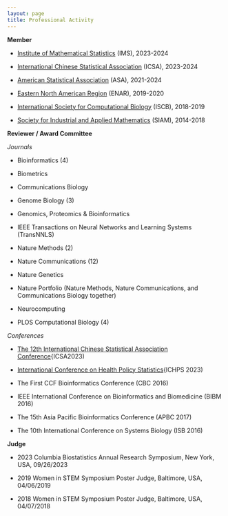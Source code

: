```yaml
---
layout: page
title: Professional Activity
---
```


**Member**

- [Institute of Mathematical Statistics](https://imstat.org/) \(IMS\), 2023-2024

- [International Chinese Statistical Association](https://www.icsa.org/) \(ICSA\), 2023-2024

- [American Statistical Association](https://www.amstat.org/) \(ASA\), 2021-2024
  
- [Eastern North American Region](https://www.enar.org/) \(ENAR\), 2019-2020
  
- [International Society for Computational Biology](https://www.iscb.org/) \(ISCB\), 2018-2019

- [Society for Industrial and Applied Mathematics](https://www.siam.org/) \(SIAM\), 2014-2018

**Reviewer / Award Committee**

*Journals*

- Bioinformatics (4)

- Biometrics 

- Communications Biology
  
- Genome Biology (3) 

- Genomics, Proteomics & Bioinformatics

- IEEE Transactions on Neural Networks and Learning Systems \(TransNNLS\)

- Nature Methods (2) 

- Nature Communications (12)

- Nature Genetics

- Nature Portfolio (Nature Methods, Nature Communications, and Communications Biology together)

- Neurocomputing

- PLOS Computational Biology (4) 

*Conferences*

 - [The 12th International Chinese Statistical Association Conference](https://www.icsa.org)\{ICSA2023\) 
 
 - [International Conference on Health Policy Statistics](https://ww2.amstat.org/meetings/ichps/2023/travelawards.cfm)\{ICHPS 2023\)

- The First CCF Bioinformatics Conference \(CBC 2016\)

- IEEE International Conference on Bioinformatics and Biomedicine \(BIBM 2016\)

- The 15th Asia Pacific Bioinformatics Conference \(APBC 2017\)

- The 10th International Conference on Systems Biology \(ISB 2016\)

**Judge**

- 2023 Columbia Biostatistics Annual Research Symposium, New York, USA, 09/26/2023

- 2019 Women in STEM Symposium Poster Judge, Baltimore, USA, 04/06/2019

- 2018 Women in STEM Symposium Poster Judge, Baltimore, USA, 04/07/2018

